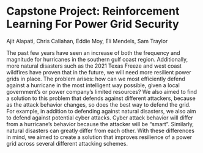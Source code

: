 # Capstone Project: Reinforcement Learning For Power Grid Security
Ajit Alapati, Chris Callahan, Eddie Moy, Eli Mendels, Sam Traylor

The past few years have seen an increase of both the frequency and magnitude for hurricanes in the southern gulf coast region. Additionally, more natural disasters such as the 2021 Texas Freeze and west coast wildfires have proven that in the future, we will need more resilient power grids in place. The problem arises: how can we most efficiently defend against a hurricane in the most intelligent way possible, given a local government’s or power company’s limited resources? We also aimed to find a solution to this problem that defends against different attackers, because as the attack behavior changes, so does the best way to defend the grid. For example, in addition to defending against natural disasters, we also aim to defend against potential cyber attacks. Cyber attack behavior will differ from a hurricane’s behavior because the attacker will be “smart”. Similarly, natural disasters can greatly differ from each other. With these differences in mind, we aimed to create a solution that improves resilience of a power grid across several different attacking schemes.
